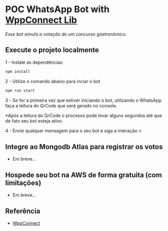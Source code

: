 # POC WhatsApp Bot with [WppConnect Lib](https://wppconnect.io/docs/tutorial/basics/installation)

_Esse bot simula a votação de um concurso gastronômico._

## Execute o projeto localmente
 
1 - Instale as dependências:
 
```bash
npm install
````
 
2 - Utilize o comando abaixo para inciar o bot
 
```bash
npm run start
````
    
3 - Se for a primeira vez que estiver iniciando o bot, utilizando o WhatsApp faça a leitura do QrCode que será gerado no console.

*Após a leitura do QrCode o processo pode levar alguns segundos até que de fato seu bot esteja ativo.

4 - Envie qualquer mensagem para o seu bot e siga a interação 🔥

## Integre ao Mongodb Atlas para registrar os votos

- Em breve...

## Hospede seu bot na AWS de forma gratuita (com limitações)

- Em breve...

## Referência

 - [WppConnect](https://wppconnect.io/docs/tutorial/basics/installation)

